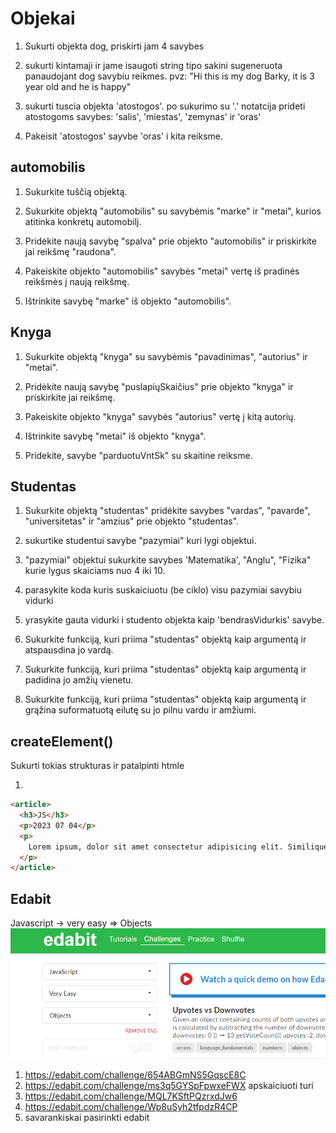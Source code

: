 # Objekai

1. Sukurti objekta dog, priskirti jam 4 savybes

2. sukurti kintamaji ir jame isaugoti string tipo sakini sugeneruota panaudojant dog savybiu reikmes. pvz: "Hi this is my dog Barky, it is 3 year old and he is happy"

3. sukurti tuscia objekta 'atostogos'. po sukurimo su '.' notatcija prideti atostogoms savybes: 'salis', 'miestas', 'zemynas' ir 'oras'

4. Pakeisit 'atostogos' sayvbe 'oras' i kita reiksme.

## automobilis

1. Sukurkite tuščią objektą.

2. Sukurkite objektą "automobilis" su savybėmis "marke" ir "metai", kurios atitinka konkretų automobilį.

3. Pridėkite naują savybę "spalva" prie objekto "automobilis" ir priskirkite jai reikšmę "raudona".

4. Pakeiskite objekto "automobilis" savybės "metai" vertę iš pradinės reikšmės į naują reikšmę.

5. Ištrinkite savybę "marke" iš objekto "automobilis".

## Knyga

1. Sukurkite objektą "knyga" su savybėmis "pavadinimas", "autorius" ir "metai".

2. Pridėkite naują savybę "puslapiųSkaičius" prie objekto "knyga" ir priskirkite jai reikšmę.

3. Pakeiskite objekto "knyga" savybės "autorius" vertę į kitą autorių.

4. Ištrinkite savybę "metai" iš objekto "knyga".

5. Pridekite, savybe "parduotuVntSk" su skaitine reiksme.

## Studentas

1. Sukurkite objektą "studentas" pridėkite savybes "vardas", "pavarde", "universitetas" ir "amzius" prie objekto "studentas".

2. sukurtike studentui savybe "pazymiai" kuri lygi objektui.

3. "pazymiai" objektui sukurkite savybes 'Matematika', "Anglu", "Fizika" kurie lygus skaiciams nuo 4 iki 10.

4. parasykite koda kuris suskaiciuotu (be ciklo) visu pazymiai savybiu vidurki

5. yrasykite gauta vidurki i studento objekta kaip 'bendrasVidurkis' savybe.

6. Sukurkite funkciją, kuri priima "studentas" objektą kaip argumentą ir atspausdina jo vardą.

7. Sukurkite funkciją, kuri priima "studentas" objektą kaip argumentą ir padidina jo amžių vienetu.

8. Sukurkite funkciją, kuri priima "studentas" objektą kaip argumentą ir grąžina suformatuotą eilutę su jo pilnu vardu ir amžiumi.

## createElement()

Sukurti tokias strukturas ir patalpinti htmle

1.

```html
<article>
  <h3>JS</h3>
  <p>2023 07 04</p>
  <p>
    Lorem ipsum, dolor sit amet consectetur adipisicing elit. Similique, vel?
  </p>
</article>
```

## Edabit

Javascript -> very easy => Objects
![](assets/2023-07-04-13-26-40.png)

1. https://edabit.com/challenge/654ABGmNS5GqscE8C
2. https://edabit.com/challenge/ms3q5GYSpFpwxeFWX apskaiciuoti turi
3. https://edabit.com/challenge/MQL7KSftPQzrxdJw6
4. https://edabit.com/challenge/Wp8uSyh2tfpdzR4CP
5. savarankiskai pasirinkti edabit
